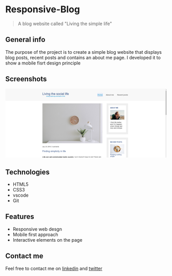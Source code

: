 # Responsive-Blog
> A blog website called "Living the simple life"

## General info
The purpose of the project is to create a simple blog website that displays blog posts, recent posts and contains an about me page. I developed it to show a mobile fisrt design principle

## Screenshots
![Responsive-blog screenshot](./images/Responsive-blog.PNG)

## Technologies
* HTML5
* CSS3
* vscode
* Git

## Features
* Responsive web desgn
* Mobile first approach
* Interactive elements on the page

## Contact me
Feel free to contact me on [linkedin](https://www.linkedin.com/in/monday-ofem/) and [twitter](https://twitter.com/MondayOfem)
